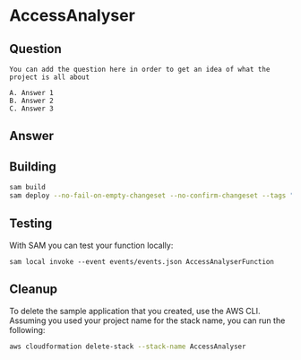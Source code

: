 # AccessAnalyser

## Question

```
You can add the question here in order to get an idea of what the project is all about
 
A. Answer 1
B. Answer 2
C. Answer 3
```

## Answer

## Building

```bash
sam build 
sam deploy --no-fail-on-empty-changeset --no-confirm-changeset --tags "PLATFORM=SAPC01" 
``` 

## Testing

With SAM you can test your function locally:

```
sam local invoke --event events/events.json AccessAnalyserFunction
```

## Cleanup

To delete the sample application that you created, use the AWS CLI. Assuming you used your project name for the stack name, you can run the following:

```bash
aws cloudformation delete-stack --stack-name AccessAnalyser
```
